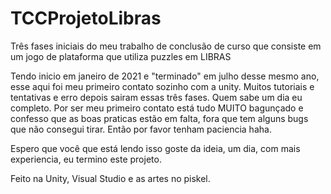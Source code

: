 # TCCProjetoLibras
Três fases iniciais do meu trabalho de conclusão de curso que consiste em um jogo de plataforma que utiliza puzzles em LIBRAS

Tendo inicio em janeiro de 2021 e "terminado" em julho desse mesmo ano, esse aqui foi meu primeiro contato sozinho com a unity. Muitos tutoriais e tentativas e erro depois sairam essas três fases. Quem sabe um dia eu completo.
Por ser meu primeiro contato está tudo MUITO bagunçado e confesso que as boas praticas estão em falta, fora que tem alguns bugs que não consegui tirar. Então por favor tenham paciencia haha.

Espero que você que está lendo isso goste da ideia, um dia, com mais experiencia, eu termino este projeto.

Feito na Unity, Visual Studio e as artes no piskel. 
